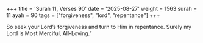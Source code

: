 +++
title = 'Surah 11, Verses 90'
date = '2025-08-27'
weight = 1563
surah = 11
ayah = 90
tags = ["forgiveness", "lord", "repentance"]
+++

So seek your Lord’s forgiveness and turn to Him in repentance. Surely my Lord is Most Merciful, All-Loving.”